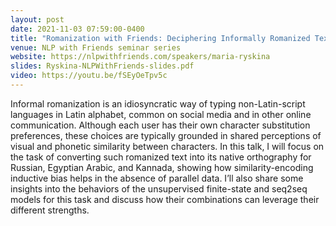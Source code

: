 ```yaml
---
layout: post
date: 2021-11-03 07:59:00-0400
title: "Romanization with Friends: Deciphering Informally Romanized Text"
venue: NLP with Friends seminar series
website: https://nlpwithfriends.com/speakers/maria-ryskina
slides: Ryskina-NLPWithFriends-slides.pdf
video: https://youtu.be/fSEyOeTpv5c
---
```


Informal romanization is an idiosyncratic way of typing non-Latin-script languages in Latin alphabet, common on social media and in other online communication. Although each user has their own character substitution preferences, these choices are typically grounded in shared perceptions of visual and phonetic similarity between characters. In this talk, I will focus on the task of converting such romanized text into its native orthography for Russian, Egyptian Arabic, and Kannada, showing how similarity-encoding inductive bias helps in the absence of parallel data. I’ll also share some insights into the behaviors of the unsupervised finite-state and seq2seq models for this task and discuss how their combinations can leverage their different strengths.
